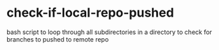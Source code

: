 # check-if-local-repo-pushed
bash script to loop through all subdirectories in a directory to check for branches to pushed to remote repo

